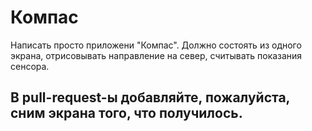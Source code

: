 # Компас
Написать просто приложени "Компас". Должно состоять из одного экрана, отрисовывать направление на север, считывать показания сенсора.

## В pull-request-ы добавляйте, пожалуйста, сним экрана того, что получилось.
